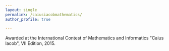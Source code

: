 ```yaml
---
layout: single
permalink: /caiusiacobmathematics/
author_profile: true

---
```


Awarded at the International Contest of Mathematics and Informatics "Caius Iacob", VII Edition, 2015.








